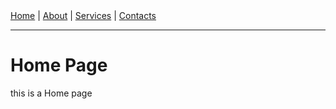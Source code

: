 <!DOCTYPE html>
<html>
    <body>
        <a href="index.html">Home</a> | <a href="About.html">About</a> |
        <a href="Services.html">Services</a> | <a href="Contacts.html">Contacts</a>
        <hr>
        <h1>
            Home Page
        </h1>
        <p>
            this is a Home page
        </p>
    </body>
</html>

